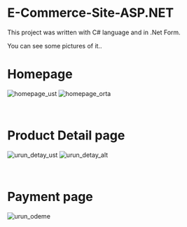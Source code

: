 # E-Commerce-Site-ASP.NET
This project was written with C# language and in .Net Form.

You can see some pictures of it..

# Homepage
 
![homepage_ust](https://user-images.githubusercontent.com/12279132/31767334-52747354-b4d3-11e7-8521-03c380af2308.png)
![homepage_orta](https://user-images.githubusercontent.com/12279132/31767333-525447dc-b4d3-11e7-9840-fb7b7b920803.png) 
  
  <br/>

#   Product Detail page

![urun_detay_ust](https://user-images.githubusercontent.com/12279132/31767336-52b208b8-b4d3-11e7-9802-f7dc680f9f6c.png)
![urun_detay_alt](https://user-images.githubusercontent.com/12279132/31767335-52933ef6-b4d3-11e7-9ec2-f5113311fa24.png)

 <br/>

#   Payment page

![urun_odeme](https://user-images.githubusercontent.com/12279132/31767337-52d12e64-b4d3-11e7-9a1a-1c4d0286c527.png)






